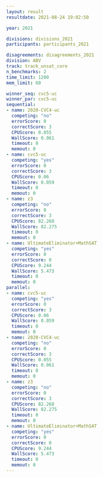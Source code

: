 ```yaml
---
layout: result
resultdate: 2021-08-24 19:02:50

year: 2021

divisions: divisions_2021
participants: participants_2021

disagreements: disagreements_2021
division: ABV
track: track_unsat_core
n_benchmarks: 2
time_limit: 1200
mem_limit: 60

winner_seq: cvc5-uc
winner_par: cvc5-uc
sequential:
- name: 2020-CVC4-uc
  competing: "no"
  errorScore: 0
  correctScore: 3
  CPUScore: 0.055
  WallScore: 0.061
  timeout: 0
  memout: 0
- name: cvc5-uc
  competing: "yes"
  errorScore: 0
  correctScore: 3
  CPUScore: 0.06
  WallScore: 0.059
  timeout: 0
  memout: 0
- name: z3
  competing: "no"
  errorScore: 0
  correctScore: 3
  CPUScore: 82.268
  WallScore: 82.275
  timeout: 0
  memout: 0
- name: UltimateEliminator+MathSAT
  competing: "yes"
  errorScore: 0
  correctScore: 0
  CPUScore: 9.244
  WallScore: 5.473
  timeout: 0
  memout: 0
parallel:
- name: cvc5-uc
  competing: "yes"
  errorScore: 0
  correctScore: 3
  CPUScore: 0.06
  WallScore: 0.059
  timeout: 0
  memout: 0
- name: 2020-CVC4-uc
  competing: "no"
  errorScore: 0
  correctScore: 3
  CPUScore: 0.055
  WallScore: 0.061
  timeout: 0
  memout: 0
- name: z3
  competing: "no"
  errorScore: 0
  correctScore: 3
  CPUScore: 82.268
  WallScore: 82.275
  timeout: 0
  memout: 0
- name: UltimateEliminator+MathSAT
  competing: "yes"
  errorScore: 0
  correctScore: 0
  CPUScore: 9.244
  WallScore: 5.473
  timeout: 0
  memout: 0
---
```

